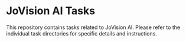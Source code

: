 # JoVision AI Tasks

This repository contains tasks related to JoVision AI. Please refer to the individual task directories for specific details and instructions.
